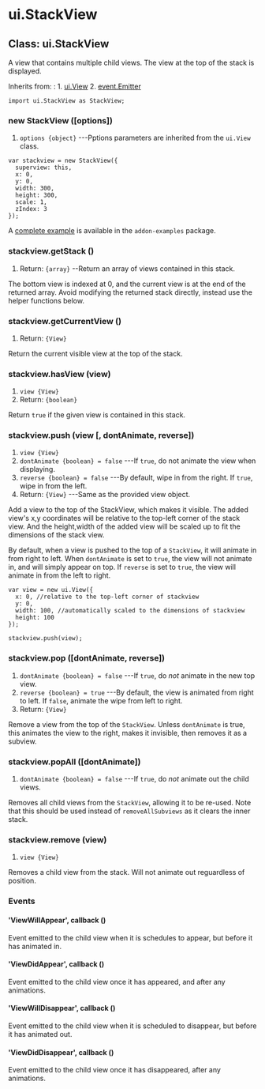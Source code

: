 # ui.StackView

## Class: ui.StackView

A view that contains multiple child views. The view at the
top of the stack is displayed.

Inherits from:
:    1. [ui.View](./ui-view.html)
     2. [event.Emitter](./event.html#class-event.emitter)

~~~
import ui.StackView as StackView;
~~~

### new StackView ([options])
1. `options {object}` ---Pptions parameters are inherited from the `ui.View` class.

~~~
var stackview = new StackView({
  superview: this,
  x: 0,
  y: 0,
  width: 300,
  height: 300,
  scale: 1,
  zIndex: 3
});
~~~

A [complete example](../example/ui-stackview-basic/) is available in the `addon-examples` package.

### stackview.getStack ()
1. Return: `{array}` --Return an array of views contained in this stack.

The bottom view is indexed at 0, and the current view is at
the end of the returned array. Avoid modifying the returned
stack directly, instead use the helper functions below.

### stackview.getCurrentView ()
1. Return: `{View}`

Return the current visible view at the top of the stack.

### stackview.hasView (view)
1. `view {View}`
2. Return: `{boolean}`

Return `true` if the given view is contained in this stack.

### stackview.push (view [, dontAnimate, reverse])
1. `view {View}`
2. `dontAnimate {boolean} = false` ---If `true`, do not animate the view when displaying.
3. `reverse {boolean} = false` ---By default, wipe in from the right. If `true`, wipe in from the left.
4. Return: `{View}` ---Same as the provided view object.

Add a view to the top of the StackView, which makes it
visible. The added view's x,y coordinates will be relative
to the top-left corner of the stack view. And the
height,width of the added view will be scaled up to fit the
dimensions of the stack view.

By default, when a view is pushed to the top of a
`StackView`, it will animate in from right to left. When
`dontAnimate` is set to `true`, the view will not animate
in, and will simply appear on top. If `reverse` is set to
`true`, the view will animate in from the left to right.

~~~
var view = new ui.View({
  x: 0, //relative to the top-left corner of stackview
  y: 0,
  width: 100, //automatically scaled to the dimensions of stackview
  height: 100
});

stackview.push(view);
~~~

### stackview.pop ([dontAnimate, reverse])
1. `dontAnimate {boolean} = false` ---If `true`, do *not* animate in the new top view.
2. `reverse {boolean} = true` ---By default, the view is animated from right to left. If `false`, animate the wipe from left to right.
3. Return: `{View}`

Remove a view from the top of the `StackView`. Unless
`dontAnimate` is true, this animates the view to the right,
makes it invisible, then removes it as a subview.

### stackview.popAll ([dontAnimate])
1. `dontAnimate {boolean} = false` ---If `true`, do *not* animate out the child views.

Removes all child views from the `StackView`, allowing it to
be re-used. Note that this should be used instead of
`removeAllSubviews` as it clears the inner stack.

### stackview.remove (view)
1. `view {View}`

Removes a child view from the stack. Will not animate out
reguardless of position.


### Events

#### \'ViewWillAppear\', callback ()

Event emitted to the child view when it is schedules to
appear, but before it has animated in.

#### \'ViewDidAppear\', callback ()

Event emitted to the child view once it has appeared, and
after any animations.

#### \'ViewWillDisappear\', callback ()

Event emitted to the child view when it is scheduled to
disappear, but before it has animated out.

#### \'ViewDidDisappear\', callback ()

Event emitted to the child view once it has disappeared,
after any animations.
